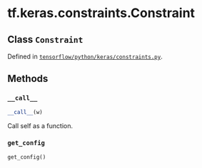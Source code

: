 <div itemscope itemtype="http://developers.google.com/ReferenceObject">
<meta itemprop="name" content="tf.keras.constraints.Constraint" />
<meta itemprop="path" content="Stable" />
<meta itemprop="property" content="__call__"/>
<meta itemprop="property" content="get_config"/>
</div>

# tf.keras.constraints.Constraint

## Class `Constraint`





Defined in [`tensorflow/python/keras/constraints.py`](https://www.tensorflow.org/code/tensorflow/python/keras/constraints.py).



## Methods

<h3 id="__call__"><code>__call__</code></h3>

``` python
__call__(w)
```

Call self as a function.

<h3 id="get_config"><code>get_config</code></h3>

``` python
get_config()
```





